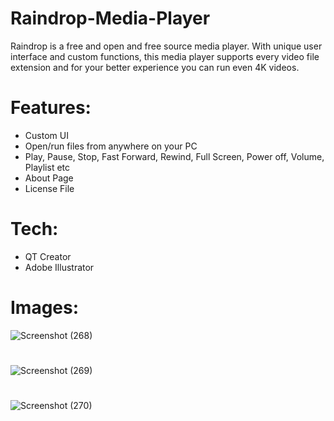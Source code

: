 # Raindrop-Media-Player

Raindrop is a free and open and free source media player.
With unique user interface and custom functions, this media player supports every video file extension and for your better experience you can run even 4K videos.

# Features:
  - Custom UI
  - Open/run files from anywhere on your PC
  - Play, Pause, Stop, Fast Forward, Rewind, Full Screen, Power off, Volume, Playlist etc
  - About Page
  - License File
  
# Tech:
  - QT Creator
  - Adobe Illustrator
  
# Images:
![Screenshot (268)](https://user-images.githubusercontent.com/46291816/58401338-2749ee00-807b-11e9-84b2-f4291575c626.png)
#
![Screenshot (269)](https://user-images.githubusercontent.com/46291816/58401340-27e28480-807b-11e9-9c8d-a4fb980c0183.png)
#
![Screenshot (270)](https://user-images.githubusercontent.com/46291816/58401342-27e28480-807b-11e9-817e-88edf9f5bb40.png)
